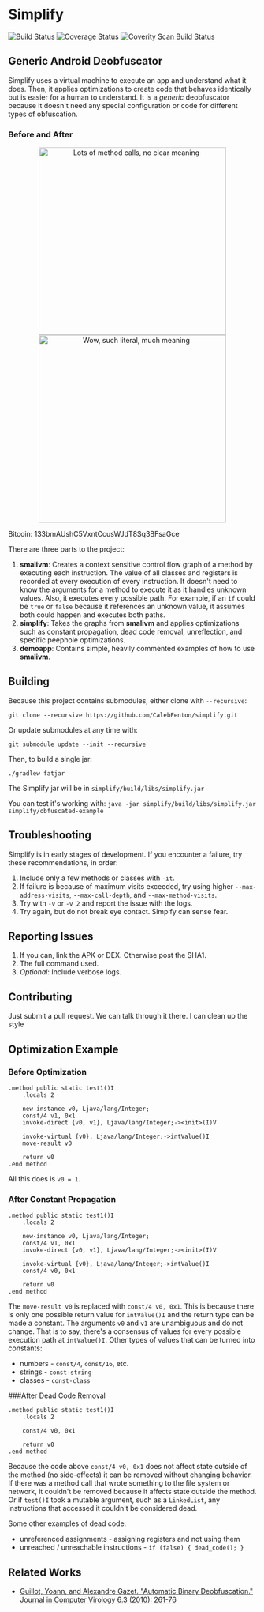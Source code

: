 Simplify
========

[![Build Status](https://travis-ci.org/CalebFenton/simplify.svg?branch=master)](https://travis-ci.org/CalebFenton/simplify) [![Coverage Status](https://img.shields.io/coveralls/CalebFenton/simplify.svg)](https://coveralls.io/r/CalebFenton/simplify) [![Coverity Scan Build Status](https://img.shields.io/coverity/scan/7022.svg)](https://scan.coverity.com/projects/calebfenton-simplify)

Generic Android Deobfuscator
----------------------------

Simplify uses a virtual machine to execute an app and understand what it does. Then, it applies optimizations to create code that behaves identically but is easier for a human to understand. It is a _generic_ deobfuscator because it doesn't need any special configuration or code for different types of obfuscation.

### Before and After

<section>
<p align="center">
<img src="https://cloud.githubusercontent.com/assets/1356658/5331911/1e790c86-7df4-11e4-91e7-aba1d2c63b98.png" alt="Lots of method calls, no clear meaning" height="380px" align="center" />
<img src="https://cloud.githubusercontent.com/assets/1356658/5331912/1ecc6d7c-7df4-11e4-9572-bc3d41303842.png" alt="Wow, such literal, much meaning" height="380px" align="center" />
</p>
</section>

Bitcoin: 133bmAUshC5VxntCcusWJdT8Sq3BFsaGce

There are three parts to the project:

1. **smalivm**: Creates a context sensitive control flow graph of a method by executing each instruction. The value of all classes and registers is recorded at every execution of every instruction. It doesn't need to know the arguments for a method to execute it as it handles unknown values. Also, it executes every possible path. For example, if an `if` could be `true` or `false` because it references an unknown value, it assumes both could happen and executes both paths.
2. **simplify**: Takes the graphs from **smalivm** and applies optimizations such as constant propagation, dead code removal, unreflection, and  specific peephole optimizations.
3. **demoapp**: Contains simple, heavily commented examples of how to use **smalivm**.


Building
--------

Because this project contains submodules, either clone with `--recursive`:

`git clone --recursive https://github.com/CalebFenton/simplify.git`

Or update submodules at any time with:

`git submodule update --init --recursive`

Then, to build a single jar:

`./gradlew fatjar`

The Simplify jar will be in `simplify/build/libs/simplify.jar`

You can test it's working with: `java -jar simplify/build/libs/simplify.jar simplify/obfuscated-example`

Troubleshooting
---------------

Simplify is in early stages of development. If you encounter a failure, try these recommendations, in order:

1. Include only a few methods or classes with `-it`.
2. If failure is because of maximum visits exceeded, try using higher `--max-address-visits`, `--max-call-depth`, and `--max-method-visits`.
3. Try with `-v` or `-v 2` and report the issue with the logs.
4. Try again, but do not break eye contact. Simpify can sense fear.

Reporting Issues
----------------

1. If you can, link the APK or DEX. Otherwise post the SHA1.
2. The full command used.
3. *Optional*: Include verbose logs.

Contributing
------------
Just submit a pull request. We can talk through it there. I can clean up the style

Optimization Example
--------------------
### Before Optimization
```smali
.method public static test1()I
    .locals 2

    new-instance v0, Ljava/lang/Integer;
    const/4 v1, 0x1
    invoke-direct {v0, v1}, Ljava/lang/Integer;-><init>(I)V

    invoke-virtual {v0}, Ljava/lang/Integer;->intValue()I
    move-result v0

    return v0
.end method
```

All this does is `v0 = 1`.

### After Constant Propagation
```smali
.method public static test1()I
    .locals 2

    new-instance v0, Ljava/lang/Integer;
    const/4 v1, 0x1
    invoke-direct {v0, v1}, Ljava/lang/Integer;-><init>(I)V

    invoke-virtual {v0}, Ljava/lang/Integer;->intValue()I
    const/4 v0, 0x1

    return v0
.end method
```

The `move-result v0` is replaced with `const/4 v0, 0x1`. This is because there is only one possible return value for `intValue()I` and the return type can be made a constant. The arguments `v0` and `v1` are unambiguous and do not change. That is to say, there's a consensus of values for every possible execution path at `intValue()I`. Other types of values that can be turned into constants:

* numbers - `const/4`, `const/16`, etc.
* strings - `const-string`
* classes - `const-class`

###After Dead Code Removal
```smali
.method public static test1()I
    .locals 2

    const/4 v0, 0x1

    return v0
.end method
```

Because the code above `const/4 v0, 0x1` does not affect state outside of the method (no side-effects) it can be removed without changing behavior. If there was a method call that wrote something to the file system or network, it couldn't be removed because it affects state outside the method. Or if `test()I` took a mutable argument, such as a `LinkedList`, any instructions that accessed it couldn't be considered dead.

Some other examples of dead code:

* unreferenced assignments - assigning registers and not using them
* unreached / unreachable instructions - `if (false) { dead_code(); }`


Related Works
-------------

* [Guillot, Yoann, and Alexandre Gazet. "Automatic Binary Deobfuscation." Journal in Computer Virology 6.3 (2010): 261-76](http://metasm.cr0.org/docs/sstic09-metasm-jcv.pdf)
